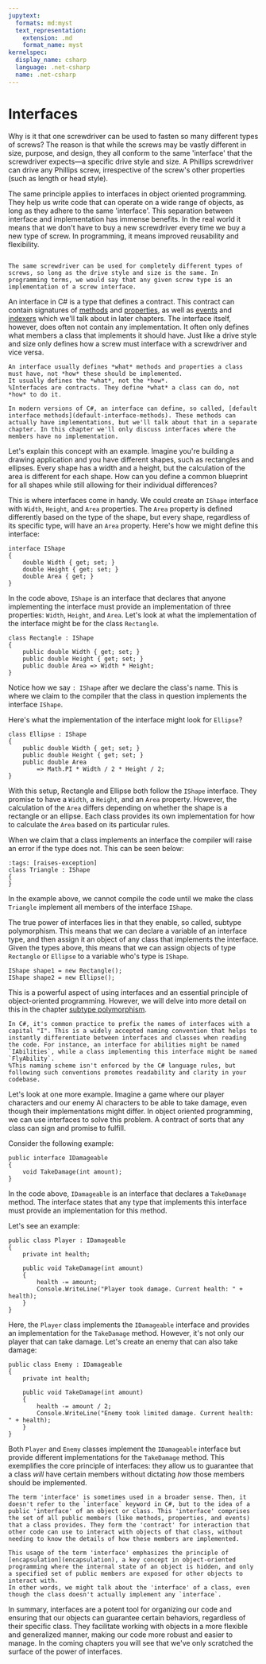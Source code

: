 ```yaml
---
jupytext:
  formats: md:myst
  text_representation:
    extension: .md
    format_name: myst
kernelspec:
  display_name: csharp
  language: .net-csharp
  name: .net-csharp
---
```


# Interfaces

Why is it that one screwdriver can be used to fasten so many different types of screws? The reason is that while the screws may be vastly different in size, purpose, and design, they all conform to the same 'interface' that the screwdriver expects—a specific drive style and size. A Phillips screwdriver can drive any Phillips screw, irrespective of the screw's other properties (such as length or head style).

The same principle applies to interfaces in object oriented programming. They help us write code that can operate on a wide range of objects, as long as they adhere to the same 'interface'.
This separation between interface and implementation has immense benefits. In the real world it means that we don't have to buy a new screwdriver every time we buy a new type of screw. In programming, it means improved reusability and flexibility.

```{figure} ../images/cover-interfaces.jpg

The same screwdriver can be used for completely different types of screws, so long as the drive style and size is the same. In programming terms, we would say that any given screw type is an implementation of a screw interface.
```

An interface in C# is a type that defines a contract. This contract can contain signatures of [methods](instance-methods) and [properties](manually-implemented-properties), as well as [events](events) and [indexers](indexers) which we'll talk about in later chapters.
The interface itself, however, does often not contain any implementation.
It often only defines what members a class that implements it should have. Just like a drive style and size only defines how a screw must interface with a screwdriver and vice versa.

```{important}
An interface usually defines *what* methods and properties a class must have, not *how* these should be implemented.
It usually defines the *what*, not the *how*.
%Interfaces are contracts. They define *what* a class can do, not *how* to do it.
```

```{important}
In modern versions of C#, an interface can define, so called, [default interface methods](default-interface-methods). These methods can actually have implementations, but we'll talk about that in a separate chapter. In this chapter we'll only discuss interfaces where the members have no implementation.
```

Let's explain this concept with an example. Imagine you're building a drawing application and you have different shapes, such as rectangles and ellipses. Every shape has a width and a height, but the calculation of the area is different for each shape. How can you define a common blueprint for all shapes while still allowing for their individual differences?

This is where interfaces come in handy. We could create an `IShape` interface with `Width`, `Height`, and `Area` properties. The `Area` property is defined differently based on the type of the shape, but every shape, regardless of its specific type, will have an `Area` property. Here's how we might define this interface:

```{code-cell}
interface IShape
{
    double Width { get; set; }
    double Height { get; set; }
    double Area { get; }
}
```

In the code above, `IShape` is an interface that declares that anyone implementing the interface must provide an implementation of three properties: `Width`, `Height`, and `Area`.
Let's look at what the implementation of the interface might be for the class `Rectangle`.

```{code-cell}
class Rectangle : IShape
{
    public double Width { get; set; }
    public double Height { get; set; }
    public double Area => Width * Height;
}
```

Notice how we say `: IShape` after we declare the class's name.
This is where we claim to the compiler that the class in question implements the interface `IShape`.

Here's what the implementation of the interface might look for `Ellipse`?

```{code-cell}
class Ellipse : IShape
{
    public double Width { get; set; }
    public double Height { get; set; }
    public double Area
        => Math.PI * Width / 2 * Height / 2;
}
```

With this setup, Rectangle and Ellipse both follow the `IShape` interface. They promise to have a `Width`, a `Height`, and an `Area` property. However, the calculation of the `Area` differs depending on whether the shape is a rectangle or an ellipse. Each class provides its own implementation for how to calculate the `Area` based on its particular rules.

When we claim that a class implements an interface the compiler will raise an error if the type does not.
This can be seen below:

```{code-cell}
:tags: [raises-exception]
class Triangle : IShape
{
}
```

In the example above, we cannot compile the code until we make the class `Triangle` implement all members of the interface `IShape`.

The true power of interfaces lies in that they enable, so called, subtype polymorphism. This means that we can declare a variable of an interface type, and then assign it an object of any class that implements the interface. Given the types above, this means that we can assign objects of type `Rectangle` or `Ellipse` to a variable who's type is `IShape`.

```{code-cell}
IShape shape1 = new Rectangle();
IShape shape2 = new Ellipse();
```

This is a powerful aspect of using interfaces and an essential principle of object-oriented programming. However, we will delve into more detail on this in the chapter [subtype polymorphism](subtype-polymorphism).

```{note}
In C#, it's common practice to prefix the names of interfaces with a capital "I". This is a widely accepted naming convention that helps to instantly differentiate between interfaces and classes when reading the code. For instance, an interface for abilities might be named `IAbilities`, while a class implementing this interface might be named `FlyAbility`.
%This naming scheme isn't enforced by the C# language rules, but following such conventions promotes readability and clarity in your codebase.
```

Let's look at one more example. Imagine a game where our player characters and our enemy AI characters to be able to take damage, even though their implementations might differ. In object oriented programming, we can use interfaces to solve this problem. A contract of sorts that any class can sign and promise to fulfill.

Consider the following example:

```{code-cell}
public interface IDamageable
{
    void TakeDamage(int amount);
}
```

In the code above, `IDamageable` is an interface that declares a `TakeDamage` method. The interface states that any type that implements this interface must provide an implementation for this method.

Let's see an example:

```{code-cell}
public class Player : IDamageable
{
    private int health;

    public void TakeDamage(int amount)
    {
        health -= amount;
        Console.WriteLine("Player took damage. Current health: " + health);
    }
}
```

Here, the `Player` class implements the `IDamageable` interface and provides an implementation for the `TakeDamage` method. However, it's not only our player that can take damage. Let's create an enemy that can also take damage:

```{code-cell}
public class Enemy : IDamageable
{
    private int health;

    public void TakeDamage(int amount)
    {
        health -= amount / 2;
        Console.WriteLine("Enemy took limited damage. Current health: " + health);
    }
}
```

Both `Player` and `Enemy` classes implement the `IDamageable` interface but provide different implementations for the `TakeDamage` method. This exemplifies the core principle of interfaces: they allow us to guarantee that a class *will* have certain members without dictating *how* those members should be implemented.

```{note}
The term 'interface' is sometimes used in a broader sense. Then, it doesn't refer to the `interface` keyword in C#, but to the idea of a public 'interface' of an object or class. This 'interface' comprises the set of all public members (like methods, properties, and events) that a class provides. They form the 'contract' for interaction that other code can use to interact with objects of that class, without needing to know the details of how these members are implemented.

This usage of the term 'interface' emphasizes the principle of [encapsulation](encapsulation), a key concept in object-oriented programming where the internal state of an object is hidden, and only a specified set of public members are exposed for other objects to interact with.
In other words, we might talk about the 'interface' of a class, even though the class doesn't actually implement any `interface`.
```

In summary, interfaces are a potent tool for organizing our code and ensuring that our objects can guarantee certain behaviors, regardless of their specific class. They facilitate working with objects in a more flexible and generalized manner, making our code more robust and easier to manage. In the coming chapters you will see that we've only scratched the surface of the power of interfaces.

